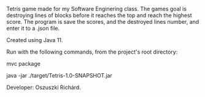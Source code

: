 Tetris game made for my Software Enginering class.
The games goal is destroying lines of blocks before it reaches the top and reach the highest
score. The program is save the scores, and the destroyed lines number, and enter it to a .json file.



Created using Java 11.



Run with the following commands, from the project's root directory:

mvc package 

java -jar ./target/Tetris-1.0-SNAPSHOT.jar 



Developer: Oszuszki Richárd.
